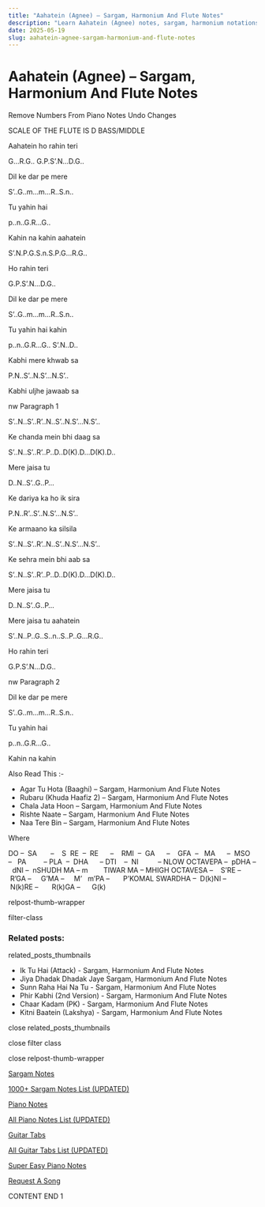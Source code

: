 ```yaml
---
title: "Aahatein (Agnee) – Sargam, Harmonium And Flute Notes"
description: "Learn Aahatein (Agnee) notes, sargam, harmonium notations and flute notes. Easy step-by-step tutorial for beginners."
date: 2025-05-19
slug: aahatein-agnee-sargam-harmonium-and-flute-notes
---
```


# Aahatein (Agnee) – Sargam, Harmonium And Flute Notes

Remove Numbers From Piano Notes
Undo Changes

SCALE OF THE FLUTE IS D BASS/MIDDLE

Aahatein ho rahin teri

G…R.G.. G.P.S’.N…D.G..

Dil ke dar pe mere

S’..G..m…m…R..S.n..

Tu yahin hai

p..n..G.R…G..

Kahin na kahin aahatein

S’.N.P.G.S.n.S.P.G…R.G..

Ho rahin teri

G.P.S’.N…D.G..

Dil ke dar pe mere

S’..G..m…m…R..S.n..

Tu yahin hai kahin

p..n..G.R…G.. S’.N..D..

Kabhi mere khwab sa

P.N..S’..N.S’…N.S’..

Kabhi uljhe jawaab sa

nw Paragraph 1

S’..N..S’..R’..N..S’..N.S’…N.S’..

Ke chanda mein bhi daag sa

S’..N..S’..R’..P..D..D(K).D…D(K).D..

Mere jaisa tu

D..N..S’..G..P…

Ke dariya ka ho ik sira

P.N..R’..S’..N.S’…N.S’..

Ke armaano ka silsila

S’..N..S’..R’..N..S’..N.S’…N.S’..

Ke sehra mein bhi aab sa

S’..N..S’..R’..P..D..D(K).D…D(K).D..

Mere jaisa tu

D..N..S’..G..P…

Mere jaisa tu aahatein

S’..N..P..G..S..n..S..P..G…R.G..

Ho rahin teri

G.P.S’.N…D.G..

nw Paragraph 2

Dil ke dar pe mere

S’..G..m…m…R..S.n..

Tu yahin hai

p..n..G.R…G..

Kahin na kahin

Also Read This :-

* Agar Tu Hota (Baaghi) – Sargam, Harmonium And Flute Notes
* Rubaru (Khuda Haafiz 2) – Sargam, Harmonium And Flute Notes
* Chala Jata Hoon – Sargam, Harmonium And Flute Notes
* Rishte Naate – Sargam, Harmonium And Flute Notes
* Naa Tere Bin – Sargam, Harmonium And Flute Notes

Where

DO –  SA       –    S  RE  –  RE      –    RMI  –  GA      –    GFA  –   MA      –  MSO  –   PA         – PLA  –  DHA      – DTI    –  NI          – NLOW OCTAVEPA –  pDHA –  dNI –  nSHUDH MA – m        TIWAR MA – MHIGH OCTAVESA –    S’RE –     R’GA –     G’MA –     M’   m’PA –       P’KOMAL SWARDHA –  D(k)NI –       N(k)RE –       R(k)GA –      G(k)

relpost-thumb-wrapper

filter-class

### Related posts:

related_posts_thumbnails

* Ik Tu Hai (Attack) - Sargam, Harmonium And Flute Notes
* Jiya Dhadak Dhadak Jaye Sargam, Harmonium And Flute Notes
* Sunn Raha Hai Na Tu - Sargam, Harmonium And Flute Notes
* Phir Kabhi (2nd Version) - Sargam, Harmonium And Flute Notes
* Chaar Kadam (PK) - Sargam, Harmonium And Flute Notes
* Kitni Baatein (Lakshya) - Sargam, Harmonium And Flute Notes

close related_posts_thumbnails

close filter class

close relpost-thumb-wrapper

[Sargam Notes](https://www.notationsworld.com/sargam-notes.html)

[1000+ Sargam Notes List (UPDATED)](https://www.notationsworld.com/all-songs-list-sargam-notes.html)

[Piano Notes](https://www.notationsworld.com/piano-notes.html)

[All Piano Notes List (UPDATED)](https://www.notationsworld.com/all-songs-list-piano-notes.html)

[Guitar Tabs](https://www.notationsworld.com/guitar-tabs.html)

[All Guitar Tabs List (UPDATED)](https://www.notationsworld.com/all-songs-list-guitar-tabs.html)

[Super Easy Piano Notes](https://studywall.in/)

[Request A Song](https://www.notationsworld.com/request-a-song.html)

CONTENT END 1

